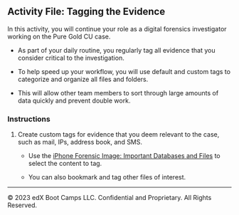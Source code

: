 ## Activity File: Tagging the Evidence

In this activity, you will continue your role as a digital forensics investigator working on the Pure Gold CU case.

- As part of your daily routine, you regularly tag all evidence that you consider critical to the investigation.

- To help speed up your workflow, you will use default and custom tags to categorize and organize all files and folders.

- This will allow other team members to sort through large amounts of data quickly and prevent double work.

### Instructions 

1. Create custom tags for evidence that you deem relevant to the case, such as mail, IPs, address book, and SMS.

    - Use the [iPhone Forensic Image: Important Databases and Files](https://docs.google.com/document/d/1MN4aTz8qsPh1SayR9LWKVNIGndLcSVrg1SPHj4NtVLs/edit) to select the content to tag. 

    - You can also bookmark and tag other files of interest.

----

&copy; 2023 edX Boot Camps LLC. Confidential and Proprietary.   All Rights Reserved.
